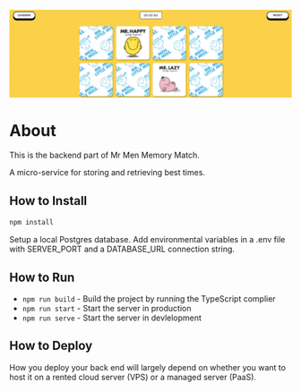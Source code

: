 ![Banner of the project](../client/images/banner.png)

# About

This is the backend part of Mr Men Memory Match.

A micro-service for storing and retrieving best times.

## How to Install

```sh
npm install
```

Setup a local Postgres database.
Add environmental variables in a .env file with SERVER_PORT and a DATABASE_URL connection string.

## How to Run

- `npm run build` - Build the project by running the TypeScript complier
- `npm run start` - Start the server in production
- `npm run serve` - Start the server in devlelopment

## How to Deploy

How you deploy your back end will largely depend on whether you want to host it on a rented cloud server (VPS) or a managed server (PaaS).
